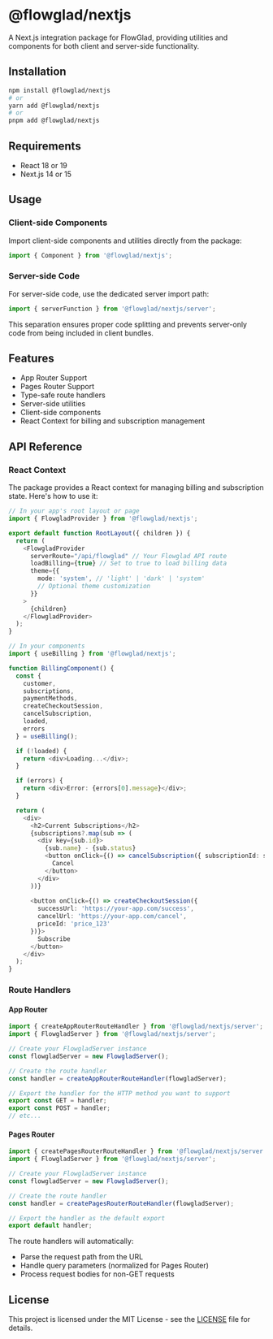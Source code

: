 # @flowglad/nextjs

A Next.js integration package for FlowGlad, providing utilities and components for both client and server-side functionality.

## Installation

```bash
npm install @flowglad/nextjs
# or
yarn add @flowglad/nextjs
# or
pnpm add @flowglad/nextjs
```

## Requirements

- React 18 or 19
- Next.js 14 or 15

## Usage

### Client-side Components

Import client-side components and utilities directly from the package:

```typescript
import { Component } from '@flowglad/nextjs';
```

### Server-side Code

For server-side code, use the dedicated server import path:

```typescript
import { serverFunction } from '@flowglad/nextjs/server';
```

This separation ensures proper code splitting and prevents server-only code from being included in client bundles.

## Features

- App Router Support
- Pages Router Support
- Type-safe route handlers
- Server-side utilities
- Client-side components
- React Context for billing and subscription management

## API Reference

### React Context

The package provides a React context for managing billing and subscription state. Here's how to use it:

```typescript
// In your app's root layout or page
import { FlowgladProvider } from '@flowglad/nextjs';

export default function RootLayout({ children }) {
  return (
    <FlowgladProvider
      serverRoute="/api/flowglad" // Your Flowglad API route
      loadBilling={true} // Set to true to load billing data
      theme={{
        mode: 'system', // 'light' | 'dark' | 'system'
        // Optional theme customization
      }}
    >
      {children}
    </FlowgladProvider>
  );
}

// In your components
import { useBilling } from '@flowglad/nextjs';

function BillingComponent() {
  const { 
    customer,
    subscriptions,
    paymentMethods,
    createCheckoutSession,
    cancelSubscription,
    loaded,
    errors 
  } = useBilling();

  if (!loaded) {
    return <div>Loading...</div>;
  }

  if (errors) {
    return <div>Error: {errors[0].message}</div>;
  }

  return (
    <div>
      <h2>Current Subscriptions</h2>
      {subscriptions?.map(sub => (
        <div key={sub.id}>
          {sub.name} - {sub.status}
          <button onClick={() => cancelSubscription({ subscriptionId: sub.id })}>
            Cancel
          </button>
        </div>
      ))}
      
      <button onClick={() => createCheckoutSession({
        successUrl: 'https://your-app.com/success',
        cancelUrl: 'https://your-app.com/cancel',
        priceId: 'price_123'
      })}>
        Subscribe
      </button>
    </div>
  );
}
```

### Route Handlers

#### App Router

```typescript
import { createAppRouterRouteHandler } from '@flowglad/nextjs/server';
import { FlowgladServer } from '@flowglad/nextjs/server';

// Create your FlowgladServer instance
const flowgladServer = new FlowgladServer();

// Create the route handler
const handler = createAppRouterRouteHandler(flowgladServer);

// Export the handler for the HTTP method you want to support
export const GET = handler;
export const POST = handler;
// etc...
```

#### Pages Router

```typescript
import { createPagesRouterRouteHandler } from '@flowglad/nextjs/server';
import { FlowgladServer } from '@flowglad/nextjs/server';

// Create your FlowgladServer instance
const flowgladServer = new FlowgladServer();

// Create the route handler
const handler = createPagesRouterRouteHandler(flowgladServer);

// Export the handler as the default export
export default handler;
```

The route handlers will automatically:
- Parse the request path from the URL
- Handle query parameters (normalized for Pages Router)
- Process request bodies for non-GET requests

## License

This project is licensed under the MIT License - see the [LICENSE](../../LICENSE) file for details.
